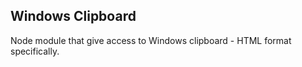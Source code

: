 ## Windows Clipboard

Node module that give access to Windows clipboard - HTML format specifically. 

```js

```